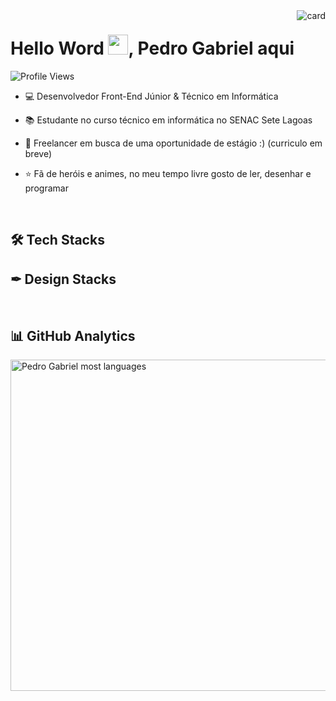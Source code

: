 <img align="right" alt="card" src="https://user-images.githubusercontent.com/99230538/194993220-e7d33dce-11e6-47d8-9352-0fb576399402.png">
<h1 align="left">Hello Word <img src="https://raw.githubusercontent.com/kaueMarques/kaueMarques/master/hi.gif" width="32px">, Pedro Gabriel aqui</h1>
<p align="left"><img src="https://komarev.com/ghpvc/?username=pedroGabriel02&color=blue" alt="Profile Views"/></p>

- 💻 Desenvolvedor Front-End Júnior & Técnico em Informática

- 📚 Estudante no curso técnico em informática no SENAC Sete Lagoas

- 🚀 Freelancer em busca de uma oportunidade de estágio :) (curriculo em breve)

- ⭐ Fã de heróis e animes, no meu tempo livre gosto de ler, desenhar e programar

<br>

## 🛠 Tech Stacks

## ✒ Design Stacks

<br>

## 📊 GitHub Analytics
<p align="left>
  <img width="530em" src="https://github-readme-stats.vercel.app/api?username=pedroGabriel02&show_icons=true&theme=vision-friendly-dark" alt="Pedro Gabriel stats"/>
  <img width="530em" src="https://github-readme-stats.vercel.app/api/top-langs/?username=pedroGabriel02&layout-compact&langs_count=16&theme=vision-friendly-dark" alt="Pedro Gabriel most languages"/>
</p>

<!--
https://github-readme-stats.vercel.app/api?username=pedroGabriel02&show_icons=true&theme=vision-friendly-dark"

-->
